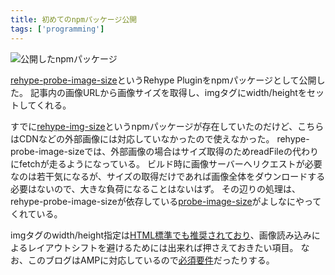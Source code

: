 ```yaml
---
title: 初めてのnpmパッケージ公開
tags: ['programming']
---
```


![公開したnpmパッケージ](https://cdn-ak.f.st-hatena.com/images/fotolife/h/hachipochi/20210829/20210829005143.png)

[rehype-probe-image-size](https://www.npmjs.com/package/rehype-probe-image-size)というRehype Pluginをnpmパッケージとして公開した。
記事内の画像URLから画像サイズを取得し、imgタグにwidth/heightをセットしてくれる。

すでに[rehype-img-size](https://www.npmjs.com/package/rehype-img-size)というnpmパッケージが存在していたのだけど、こちらはCDNなどの外部画像には対応していなかったので使えなかった。
rehype-probe-image-sizeでは、外部画像の場合はサイズ取得のためreadFileの代わりにfetchが走るようになっている。
ビルド時に画像サーバーへリクエストが必要なのは若干気になるが、サイズの取得だけであれば画像全体をダウンロードする必要はないので、大きな負荷になることはないはず。
その辺りの処理は、rehype-probe-image-sizeが依存している[probe-image-size](https://github.com/nodeca/probe-image-size)がよしなにやってくれている。

imgタグのwidth/height指定は[HTML標準でも推奨されており](https://html.spec.whatwg.org/multipage/embedded-content.html#:~:text=developers%20are%20encouraged%20to%20specify%20an%20intrinsic%20aspect%20ratio%20via%20width%20and%20height%20attributes)、画像読み込みによるレイアウトシフトを避けるためには出来れば押さえておきたい項目。
なお、このブログはAMPに対応しているので[必須要件](https://amp.dev/ja/documentation/components/amp-img/#:~:text=(width%20%2F%20height%20%E3%81%AE%E3%82%88%E3%81%86%E3%81%AA)%E6%98%8E%E7%A4%BA%E7%9A%84%E3%81%AA%E3%82%B5%E3%82%A4%E3%82%B9%E3%82%99%E3%82%92%E3%81%82%E3%82%89%E3%81%8B%E3%81%97%E3%82%99%E3%82%81%E6%8C%87%E5%AE%9A%E3%81%97%E3%81%A6%E3%81%8A%E3%81%8F%E5%BF%85%E8%A6%81%E3%81%8B%E3%82%99%E3%81%82%E3%82%8A%E3%81%BE%E3%81%99)だったりする。
